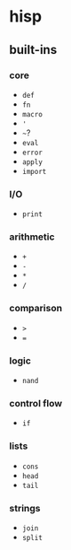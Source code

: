 # hisp

## built-ins

### core
- `def`
- `fn`
- `macro`
- `'`
- `~`?
- `eval`
- `error`
- `apply`
- `import`

### I/O
- `print`

### arithmetic
- `+`
- `-`
- `*`
- `/`

### comparison
- `>`
- `=`

### logic
- `nand`

### control flow
- `if`

### lists
- `cons`
- `head`
- `tail`

### strings
- `join`
- `split`
